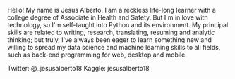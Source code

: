 Hello! My name is Jesus Alberto.
I am a reckless life-long learner with a college degree of Associate in Health and Safety.
But I'm in love with technology, so I'm self-taught into Python and its environment.
My principal skills are related to writing, research, translating, resuming and analytic thinking; but truly, I've always been eager to learn something new and willing to spread my data science and machine learning skills to all fields, such as back-end programming for web, desktop and mobile.

Twitter: @_jesusalberto18
Kaggle: jesusalberto18
<!---
jesusalberto18/jesusalberto18 is a ✨ special ✨ repository because its `README.md` (this file) appears on your GitHub profile.
You can click the Preview link to take a look at your changes.
--->

